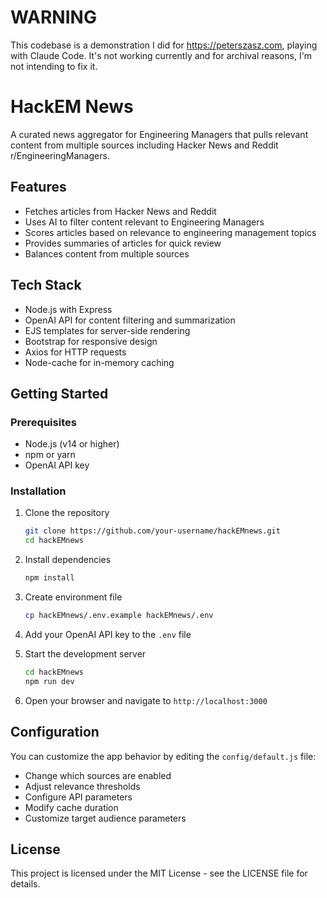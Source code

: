 # WARNING

This codebase is a demonstration I did for https://peterszasz.com, playing with Claude Code. It's not working currently and for archival reasons, I'm not intending to fix it.

# HackEM News

A curated news aggregator for Engineering Managers that pulls relevant content from multiple sources including Hacker News and Reddit r/EngineeringManagers.

## Features

- Fetches articles from Hacker News and Reddit
- Uses AI to filter content relevant to Engineering Managers
- Scores articles based on relevance to engineering management topics
- Provides summaries of articles for quick review
- Balances content from multiple sources

## Tech Stack

- Node.js with Express
- OpenAI API for content filtering and summarization
- EJS templates for server-side rendering
- Bootstrap for responsive design
- Axios for HTTP requests
- Node-cache for in-memory caching

## Getting Started

### Prerequisites

- Node.js (v14 or higher)
- npm or yarn
- OpenAI API key

### Installation

1. Clone the repository
   ```bash
   git clone https://github.com/your-username/hackEMnews.git
   cd hackEMnews
   ```

2. Install dependencies
   ```bash
   npm install
   ```

3. Create environment file
   ```bash
   cp hackEMnews/.env.example hackEMnews/.env
   ```

4. Add your OpenAI API key to the `.env` file

5. Start the development server
   ```bash
   cd hackEMnews
   npm run dev
   ```

6. Open your browser and navigate to `http://localhost:3000`

## Configuration

You can customize the app behavior by editing the `config/default.js` file:

- Change which sources are enabled
- Adjust relevance thresholds
- Configure API parameters
- Modify cache duration
- Customize target audience parameters

## License

This project is licensed under the MIT License - see the LICENSE file for details.
